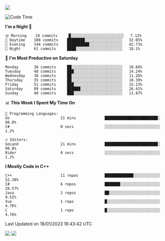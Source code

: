 ![](https://komarev.com/ghpvc/?username=lilpidgey&color=red)
<!--START_SECTION:waka-->
![Code Time](http://img.shields.io/badge/Code%20Time-1%2C472%20hrs%203%20mins-blue)

**I'm a Night 🦉** 

```text
🌞 Morning    24 commits     █░░░░░░░░░░░░░░░░░░░░░░░░   7.12% 
🌆 Daytime    108 commits    ████████░░░░░░░░░░░░░░░░░   32.05% 
🌃 Evening    144 commits    ██████████░░░░░░░░░░░░░░░   42.73% 
🌙 Night      61 commits     ████░░░░░░░░░░░░░░░░░░░░░   18.1%

```
📅 **I'm Most Productive on Saturday** 

```text
Monday       36 commits     ██░░░░░░░░░░░░░░░░░░░░░░░   10.68% 
Tuesday      48 commits     ███░░░░░░░░░░░░░░░░░░░░░░   14.24% 
Wednesday    38 commits     ██░░░░░░░░░░░░░░░░░░░░░░░   11.28% 
Thursday     35 commits     ██░░░░░░░░░░░░░░░░░░░░░░░   10.39% 
Friday       51 commits     ███░░░░░░░░░░░░░░░░░░░░░░   15.13% 
Saturday     89 commits     ██████░░░░░░░░░░░░░░░░░░░   26.41% 
Sunday       40 commits     ███░░░░░░░░░░░░░░░░░░░░░░   11.87%

```


📊 **This Week I Spent My Time On** 

```text
💬 Programming Languages: 
Go                       21 mins             ████████████████████████░   98.8% 
C#                       0 secs              ░░░░░░░░░░░░░░░░░░░░░░░░░   1.2%

🔥 Editors: 
GoLand                   21 mins             ████████████████████████░   98.8% 
Rider                    0 secs              ░░░░░░░░░░░░░░░░░░░░░░░░░   1.2%

```

**I Mostly Code in C++** 

```text
C++                      11 repos            █████████████░░░░░░░░░░░░   52.38% 
C#                       6 repos             ███████░░░░░░░░░░░░░░░░░░   28.57% 
Java                     2 repos             ██░░░░░░░░░░░░░░░░░░░░░░░   9.52% 
Vue                      1 repo              █░░░░░░░░░░░░░░░░░░░░░░░░   4.76% 
C                        1 repo              █░░░░░░░░░░░░░░░░░░░░░░░░   4.76%

```



 Last Updated on 18/01/2023 18:43:42 UTC
<!--END_SECTION:waka-->
![](https://hit.yhype.me/github/profile?user_id=42968544)
![](https://komarev.com/ghpvc/?lilpidgey)
